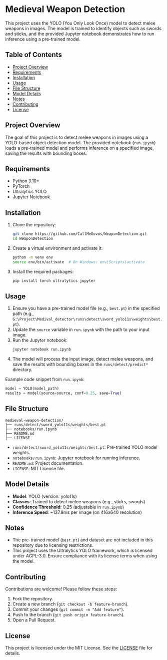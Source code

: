 # Medieval Weapon Detection

This project uses the YOLO (You Only Look Once) model to detect melee weapons in images. The model is trained to identify objects such as swords and sticks, and the provided Jupyter notebook demonstrates how to run inference using a pre-trained model.

## Table of Contents
- [Project Overview](#project-overview)
- [Requirements](#requirements)
- [Installation](#installation)
- [Usage](#usage)
- [File Structure](#file-structure)
- [Model Details](#model-details)
- [Notes](#notes)
- [Contributing](#contributing)
- [License](#license)

## Project Overview
The goal of this project is to detect melee weapons in images using a YOLO-based object detection model. The provided notebook (`run.ipynb`) loads a pre-trained model and performs inference on a specified image, saving the results with bounding boxes.

## Requirements
- Python 3.10+
- PyTorch
- Ultralytics YOLO
- Jupyter Notebook

## Installation
1. Clone the repository:
   ```bash
   git clone https://github.com/CallMeGovos/WeaponDetection.git
   cd WeaponDetection
   ```

2. Create a virtual environment and activate it:
   ```bash
   python -m venv env
   source env/bin/activate  # On Windows: env\Scripts\activate
   ```

3. Install the required packages:
   ```bash
   pip install torch ultralytics jupyter
   ```

## Usage
1. Ensure you have a pre-trained model file (e.g., `best.pt`) in the specified path (e.g., `G:\Project\Medival_detector\runs\detect\sword_yolo11s\weights\best.pt`).
2. Update the `source` variable in `run.ipynb` with the path to your input image.
3. Run the Jupyter notebook:
   ```bash
   jupyter notebook run.ipynb
   ```
4. The model will process the input image, detect melee weapons, and save the results with bounding boxes in the `runs/detect/predict*` directory.

Example code snippet from `run.ipynb`:
```python
model = YOLO(model_path)
results = model(source=source, conf=0.25, save=True)
```

## File Structure
```
medieval-weapon-detection/
├── runs/detect/sword_yolo11s/weights/best.pt
├── notebooks/run.ipynb
├── README.md
├── LICENSE
```

- `runs/detect/sword_yolo11s/weights/best.pt`: Pre-trained YOLO model weights.
- `notebooks/run.ipynb`: Jupyter notebook for running inference.
- `README.md`: Project documentation.
- `LICENSE`: MIT License file.

## Model Details
- **Model**: YOLO (version: yolo11s)
- **Classes**: Trained to detect melee weapons (e.g., sticks, swords)
- **Confidence Threshold**: 0.25 (adjustable in `run.ipynb`)
- **Inference Speed**: ~137.9ms per image (on 416x640 resolution)

## Notes
- The pre-trained model (`best.pt`) and dataset are not included in this repository due to licensing restrictions.
- This project uses the Ultralytics YOLO framework, which is licensed under AGPL-3.0. Ensure compliance with its license terms when using the model.

## Contributing
Contributions are welcome! Please follow these steps:
1. Fork the repository.
2. Create a new branch (`git checkout -b feature-branch`).
3. Commit your changes (`git commit -m "Add feature"`).
4. Push to the branch (`git push origin feature-branch`).
5. Open a Pull Request.

## License
This project is licensed under the MIT License. See the [LICENSE](LICENSE) file for details.
